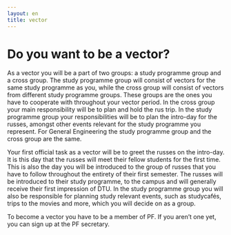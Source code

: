 ```yaml
---
layout: en
title: vector
---
```


<h1>Do you want to be a vector?</h1>

<div id="poster-image" style="background-image: url('/static/img/vektor.gif');">
</div>

<p>As a vector you will be a part of two groups: a study programme group and a cross group. The study programme group will consist of vectors for the same study programme as you, while the cross group will consist of vectors from different study programme groups. These groups are the ones you have to cooperate with throughout your vector period. In the cross group your main responsibility will be to plan and hold the rus trip. In the study programme group your responsibilities will be to plan the intro-day for the russes, amongst other events relevant for the study programme you represent. For General Engineering the study programme group and the cross group are the same.</p>

<p>Your first official task as a vector will be to greet the russes on the intro-day. It is this day that the russes will meet their fellow students for the first time. This is also the day you will be introduced to the group of russes that you have to follow throughout the entirety of their first semester. The russes will be introduced to their study programme, to the campus and will generally receive their first impression of DTU. In the study programme group you will also be responsible for planning study relevant events, such as studycafés, trips to the movies and more, which you will decide on as a group.
</p>

<p>To become a vector you have to be a member of PF. If you aren’t one yet, you can sign up at the PF secretary.
</p>
